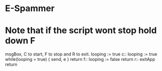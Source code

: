 # E-Spammer
# Note that if the script wont stop hold down F

msgBox, C to start, F to stop and R to exit.
looping := true
c::
	looping := true
	while(looping = true)
	{
		send, e
	}
return
f::
	looping := false
return
r::
	exitApp
return
